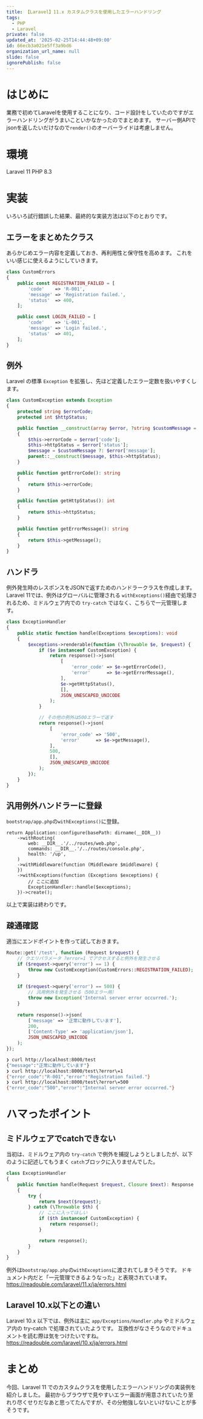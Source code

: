 ```yaml
---
title: 【Laravel】11.x カスタムクラスを使用したエラーハンドリング
tags:
  - PHP
  - Laravel
private: false
updated_at: '2025-02-25T14:44:48+09:00'
id: 66ecb3a021e5ff3a9bd6
organization_url_name: null
slide: false
ignorePublish: false
---
```

# はじめに
業務で初めてLaravelを使用することになり、コード設計をしていたのですがエラーハンドリングがうまいこといかなかったのでまとめます。
サーバー側APIでjsonを返したいだけなので`render()`のオーバーライドは考慮しません。

# 環境
Laravel 11
PHP 8.3

# 実装
いろいろ試行錯誤した結果、最終的な実装方法は以下のとおりです。
## エラーをまとめたクラス
あらかじめエラー内容を定義しておき、再利用性と保守性を高めます。
これをいい感じに使えるようにしていきます。
```php
class CustomErrors
{
    public const REGISTRATION_FAILED = [
        'code'    => 'R-001',
        'message' => 'Registration failed.',
        'status'  => 400,
    ];

    public const LOGIN_FAILED = [
        'code'    => 'L-001',
        'message' => 'Login failed.',
        'status'  => 401,
    ];
}
```

## 例外
Laravel の標準 `Exception` を拡張し、先ほど定義したエラー定数を扱いやすくします。
```php
class CustomException extends Exception
{
    protected string $errorCode;
    protected int $httpStatus;

    public function __construct(array $error, ?string $customMessage = null)
    {
        $this->errorCode = $error['code'];
        $this->httpStatus = $error['status'];
        $message = $customMessage ?: $error['message'];
        parent::__construct($message, $this->httpStatus);
    }

    public function getErrorCode(): string
    {
        return $this->errorCode;
    }

    public function getHttpStatus(): int
    {
        return $this->httpStatus;
    }

    public function getErrorMessage(): string
    {
        return $this->getMessage();
    }
}

```

## ハンドラ
例外発生時のレスポンスをJSONで返すためのハンドラークラスを作成します。
Laravel 11では、例外はグローバルに管理される `withExceptions()`経由で処理されるため、ミドルウェア内での `try-catch` ではなく、こちらで一元管理します。
```php
class ExceptionHandler
{
    public static function handle(Exceptions $exceptions): void
    {
        $exceptions->renderable(function (\Throwable $e, $request) {
            if ($e instanceof CustomException) {
                return response()->json(
                    [
                        'error_code' => $e->getErrorCode(),
                        'error'      => $e->getErrorMessage(),
                    ],
                    $e->getHttpStatus(),
                    [],
                    JSON_UNESCAPED_UNICODE
                );
            }

            // その他の例外は500エラーで返す
            return response()->json(
                [
                    'error_code' => '500',
                    'error'      => $e->getMessage(),
                ],
                500,
                [],
                JSON_UNESCAPED_UNICODE
            );
        });
    }
}
```

## 汎用例外ハンドラーに登録
`bootstrap/app.php`の`withExceptions()`に登録。
```php:bootstrap/app.php
return Application::configure(basePath: dirname(__DIR__))
    ->withRouting(
        web: __DIR__.'/../routes/web.php',
        commands: __DIR__.'/../routes/console.php',
        health: '/up',
    )
    ->withMiddleware(function (Middleware $middleware) {
    })
    ->withExceptions(function (Exceptions $exceptions) {
        // ここに追加
        ExceptionHandler::handle($exceptions);
    })->create();
```

以上で実装は終わりです。

## 疎通確認

適当にエンドポイントを作って試しておきます。

```php
Route::get('/test', function (Request $request) {
    // クエリパラメータ ?error=1 でアクセスすると例外を発生させる
    if ($request->query('error') == 1) {
        throw new CustomException(CustomErrors::REGISTRATION_FAILED);
    }
    
    if ($request->query('error') == 500) {
        // 汎用例外を発生させる（500エラー用）
        throw new Exception('Internal server error occurred.');
    }
    
    return response()->json(
        ['message' => '正常に動作しています'],
        200,
        ['Content-Type' => 'application/json'],
        JSON_UNESCAPED_UNICODE
    );
});
```

```sh
❯ curl http://localhost:8000/test
{"message":"正常に動作しています"}
❯ curl http://localhost:8000/test\?error\=1
{"error_code":"R-001","error":"Registration failed."}
❯ curl http://localhost:8000/test\?error\=500
{"error_code":"500","error":"Internal server error occurred."}
```

# ハマったポイント
## ミドルウェアでcatchできない
当初は、ミドルウェア内の `try-catch` で例外を捕捉しようとしましたが、以下のように記述してもうまく `catch`ブロックに入りませんでした。
```php
class ExceptionHandler
{
    public function handle(Request $request, Closure $next): Response
    {
        try {
            return $next($request);
        } catch (\Throwable $th) {
            // ここに入ってほしい
            if ($th instanceof CustomException) {
                return response();
            }

            return response();
        }
    }
}
```

例外は`bootstrap/app.php`の`withExceptions`に渡されてしまうそうです。
ドキュメント内だと「一元管理できるようなった」と表現されています。
https://readouble.com/laravel/11.x/ja/errors.html

## Laravel 10.x以下との違い
Laravel 10.x 以下では、例外は主に `app/Exceptions/Handler.php` やミドルウェア内の try-catch で処理されていたようです。
互換性がなさそうなのでドキュメントを読む際は気をつけたいですね。
https://readouble.com/laravel/10.x/ja/errors.html

# まとめ
今回、Laravel 11 でのカスタムクラスを使用したエラーハンドリングの実装例を紹介しました。
最初からブラウザで見やすいエラー画面が用意されていたり至れり尽くせりだなあと思ってたんですが、その分勉強しないといけないことが多そうです。
